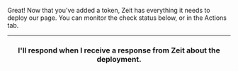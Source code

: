 Great! Now that you've added a token, Zeit has everything it needs to deploy our page. You can monitor the check status below, or in the Actions tab.

<hr>
<h3 align="center">I'll respond when I receive a response from Zeit about the deployment.</h3>
